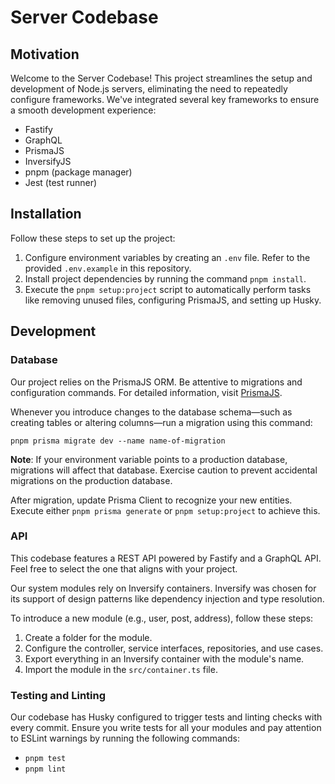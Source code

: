 # Server Codebase

## Motivation
Welcome to the Server Codebase! This project streamlines the setup and development of Node.js servers, eliminating the need to repeatedly configure frameworks. We've integrated several key frameworks to ensure a smooth development experience:

- Fastify
- GraphQL
- PrismaJS
- InversifyJS
- pnpm (package manager)
- Jest (test runner)

## Installation
Follow these steps to set up the project:

1. Configure environment variables by creating an `.env` file. Refer to the provided `.env.example` in this repository.
2. Install project dependencies by running the command `pnpm install`.
3. Execute the `pnpm setup:project` script to automatically perform tasks like removing unused files, configuring PrismaJS, and setting up Husky.

## Development

### Database
Our project relies on the PrismaJS ORM. Be attentive to migrations and configuration commands. For detailed information, visit [PrismaJS](https://www.prisma.io/).

Whenever you introduce changes to the database schema—such as creating tables or altering columns—run a migration using this command:

```pnpm prisma migrate dev --name name-of-migration```

**Note**: If your environment variable points to a production database, migrations will affect that database. Exercise caution to prevent accidental migrations on the production database.

After migration, update Prisma Client to recognize your new entities. Execute either `pnpm prisma generate` or `pnpm setup:project` to achieve this.

### API
This codebase features a REST API powered by Fastify and a GraphQL API. Feel free to select the one that aligns with your project.

Our system modules rely on Inversify containers. Inversify was chosen for its support of design patterns like dependency injection and type resolution.

To introduce a new module (e.g., user, post, address), follow these steps:
1. Create a folder for the module.
2. Configure the controller, service interfaces, repositories, and use cases.
3. Export everything in an Inversify container with the module's name.
4. Import the module in the `src/container.ts` file.

### Testing and Linting
Our codebase has Husky configured to trigger tests and linting checks with every commit. Ensure you write tests for all your modules and pay attention to ESLint warnings by running the following commands:
- `pnpm test`
- `pnpm lint`
